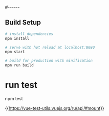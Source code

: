 #------

## Build Setup

``` bash
# install dependencies
npm install

# serve with hot reload at localhost:8080
npm start

# build for production with minification
npm run build
```
# run test
npm test

{{https://vue-test-utils.vuejs.org/ru/api/#mount}}